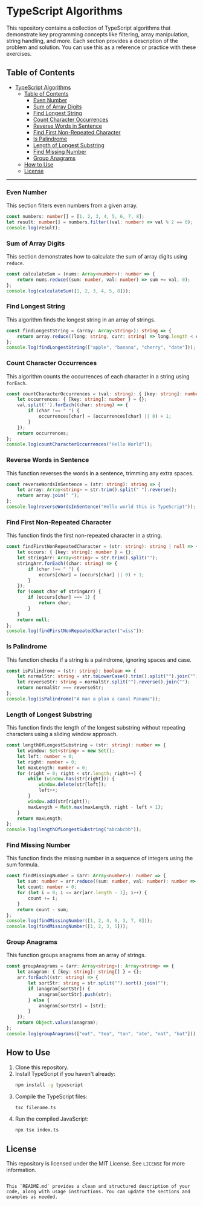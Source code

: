 # TypeScript Algorithms

This repository contains a collection of TypeScript algorithms that demonstrate key programming concepts like filtering, array manipulation, string handling, and more. Each section provides a description of the problem and solution. You can use this as a reference or practice with these exercises.

## Table of Contents

- [TypeScript Algorithms](#typescript-algorithms)
  - [Table of Contents](#table-of-contents)
    - [Even Number](#even-number)
    - [Sum of Array Digits](#sum-of-array-digits)
    - [Find Longest String](#find-longest-string)
    - [Count Character Occurrences](#count-character-occurrences)
    - [Reverse Words in Sentence](#reverse-words-in-sentence)
    - [Find First Non-Repeated Character](#find-first-non-repeated-character)
    - [Is Palindrome](#is-palindrome)
    - [Length of Longest Substring](#length-of-longest-substring)
    - [Find Missing Number](#find-missing-number)
    - [Group Anagrams](#group-anagrams)
  - [How to Use](#how-to-use)
  - [License](#license)

---

### Even Number
This section filters even numbers from a given array.

```typescript
const numbers: number[] = [1, 2, 3, 4, 5, 6, 7, 8];
let result: number[] = numbers.filter((val: number) => val % 2 == 0);
console.log(result);
```

### Sum of Array Digits
This section demonstrates how to calculate the sum of array digits using `reduce`.

```typescript
const calculateSum = (nums: Array<number>): number => {
    return nums.reduce((sum: number, val: number) => sum += val, 0);
};
console.log(calculateSum([1, 2, 3, 4, 5, 8]));
```

### Find Longest String
This algorithm finds the longest string in an array of strings.

```typescript
const findLongestString = (array: Array<string>): string => {
    return array.reduce((long: string, curr: string) => long.length < curr.length ? curr : long, "");
};
console.log(findLongestString(["apple", "banana", "cherry", "date"]));
```

### Count Character Occurrences
This algorithm counts the occurrences of each character in a string using `forEach`.

```typescript
const countCharacterOccurrences = (val: string): { [key: string]: number } => {
    let occurrences: { [key: string]: number } = {};
    val.split('').forEach((char: string) => {
        if (char !== " ") {
            occurrences[char] = (occurrences[char] || 0) + 1;
        }
    });
    return occurrences;
};
console.log(countCharacterOccurrences("Hello World"));
```

### Reverse Words in Sentence
This function reverses the words in a sentence, trimming any extra spaces.

```typescript
const reverseWordsInSentence = (str: string): string => {
    let array: Array<string> = str.trim().split(" ").reverse();
    return array.join(" ");
};
console.log(reverseWordsInSentence("Hello world this is TypeScript"));
```

### Find First Non-Repeated Character
This function finds the first non-repeated character in a string.

```typescript
const findFirstNonRepeatedCharacter = (str: string): string | null => {
    let occurs: { [key: string]: number } = {};
    let stringArr: Array<string> = str.trim().split("");
    stringArr.forEach((char: string) => {
        if (char !== " ") {
            occurs[char] = (occurs[char] || 0) + 1;
        }
    });
    for (const char of stringArr) {
        if (occurs[char] === 1) {
            return char;
        }
    }
    return null;
};
console.log(findFirstNonRepeatedCharacter("wiss"));
```

### Is Palindrome
This function checks if a string is a palindrome, ignoring spaces and case.

```typescript
const isPalindrome = (str: string): boolean => {
    let normalStr: string = str.toLowerCase().trim().split("").join("").replace(/\s+/g, "");
    let reverseStr: string = normalStr.split("").reverse().join("");
    return normalStr === reverseStr;
};
console.log(isPalindrome("A man a plan a canal Panama"));
```

### Length of Longest Substring
This function finds the length of the longest substring without repeating characters using a sliding window approach.

```typescript
const lengthOfLongestSubstring = (str: string): number => {
    let window: Set<string> = new Set();
    let left: number = 0;
    let right: number = 0;
    let maxLength: number = 0;
    for (right = 0; right < str.length; right++) {
        while (window.has(str[right])) {
            window.delete(str[left]);
            left++;
        }
        window.add(str[right]);
        maxLength = Math.max(maxLength, right - left + 1);
    }
    return maxLength;
};
console.log(lengthOfLongestSubstring("abcabcbb"));
```

### Find Missing Number
This function finds the missing number in a sequence of integers using the sum formula.

```typescript
const findMissingNumber = (arr: Array<number>): number => {
    let sum: number = arr.reduce((sum: number, val: number): number => sum + val, 0);
    let count: number = 0;
    for (let i = 0; i <= arr[arr.length - 1]; i++) {
        count += i;
    }
    return count - sum;
};
console.log(findMissingNumber([1, 2, 4, 6, 3, 7, 8]));
console.log(findMissingNumber([1, 2, 3, 5]));
```

### Group Anagrams
This function groups anagrams from an array of strings.

```typescript
const groupAnagrams = (arr: Array<string>): Array<string> => {
    let anagram: { [key: string]: string[] } = {};
    arr.forEach((str: string) => {
        let sortStr: string = str.split("").sort().join("");
        if (anagram[sortStr]) {
            anagram[sortStr].push(str);
        } else {
            anagram[sortStr] = [str];
        }
    });
    return Object.values(anagram);
};
console.log(groupAnagrams(["eat", "tea", "tan", "ate", "nat", "bat"]));
```

## How to Use

1. Clone this repository.
2. Install TypeScript if you haven't already:
   ```bash
   npm install -g typescript
   ```
3. Compile the TypeScript files:
   ```bash
   tsc filename.ts
   ```
4. Run the compiled JavaScript:
   ```bash
   npx tsx index.ts
   ```

## License

This repository is licensed under the MIT License. See `LICENSE` for more information.
```

This `README.md` provides a clean and structured description of your code, along with usage instructions. You can update the sections and examples as needed.